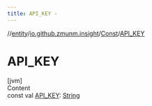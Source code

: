 ```yaml
---
title: API_KEY -
---
```

//[entity](../../../index.md)/[io.github.zmunm.insight](../index.md)/[Const](index.md)/[API_KEY](-a-p-i_-k-e-y.md)



# API_KEY  
[jvm]  
Content  
const val [API_KEY](-a-p-i_-k-e-y.md): [String](https://kotlinlang.org/api/latest/jvm/stdlib/kotlin/-string/index.html)  



